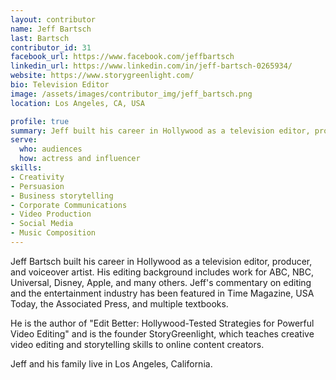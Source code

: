 ```yaml
---
layout: contributor
name: Jeff Bartsch
last: Bartsch
contributor_id: 31
facebook_url: https://www.facebook.com/jeffbartsch
linkedin_url: https://www.linkedin.com/in/jeff-bartsch-0265934/
website: https://www.storygreenlight.com/
bio: Television Editor
image: /assets/images/contributor_img/jeff_bartsch.png
location: Los Angeles, CA, USA

profile: true
summary: Jeff built his career in Hollywood as a television editor, producer, and voiceover artist.
serve:
  who: audiences
  how: actress and influencer
skills:
- Creativity
- Persuasion
- Business storytelling
- Corporate Communications
- Video Production
- Social Media
- Music Composition
---
```

Jeff Bartsch built his career in Hollywood as a television editor, producer, and voiceover artist. His editing background includes work for ABC, NBC, Universal, Disney, Apple, and many others. Jeff's commentary on editing and the entertainment industry has been featured in Time Magazine, USA Today, the Associated Press, and multiple textbooks.

He is the author of "Edit Better: Hollywood-Tested Strategies for Powerful Video Editing" and is the founder StoryGreenlight, which teaches creative video editing and storytelling skills to online content creators.

Jeff and his family live in Los Angeles, California.